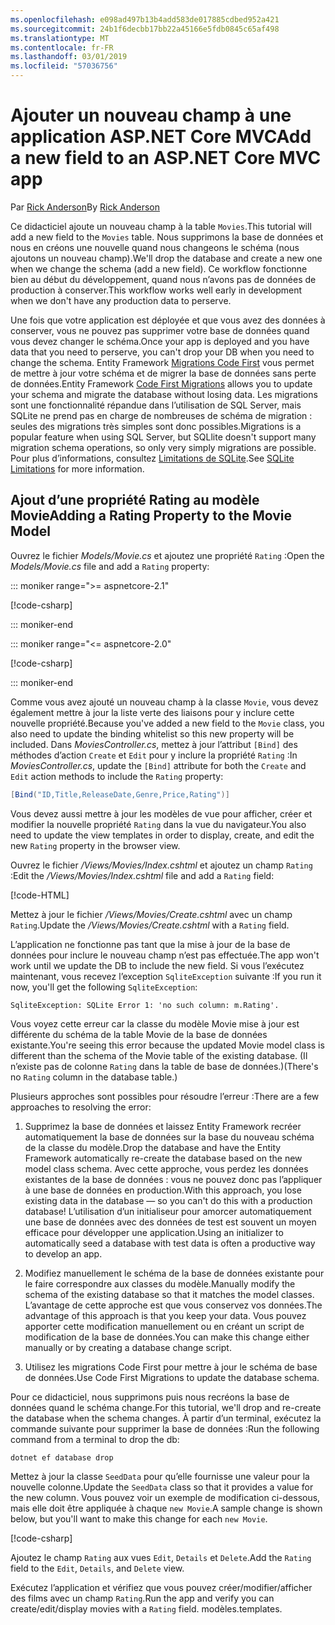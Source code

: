 ```yaml
---
ms.openlocfilehash: e098ad497b13b4add583de017885cdbed952a421
ms.sourcegitcommit: 24b1f6decbb17bb22a45166e5fdb0845c65af498
ms.translationtype: MT
ms.contentlocale: fr-FR
ms.lasthandoff: 03/01/2019
ms.locfileid: "57036756"
---
```

<!-- This include not used by windows version -->
# <a name="add-a-new-field-to-an-aspnet-core-mvc-app"></a><span data-ttu-id="773fa-101">Ajouter un nouveau champ à une application ASP.NET Core MVC</span><span class="sxs-lookup"><span data-stu-id="773fa-101">Add a new field to an ASP.NET Core MVC app</span></span>

<span data-ttu-id="773fa-102">Par [Rick Anderson](https://twitter.com/RickAndMSFT)</span><span class="sxs-lookup"><span data-stu-id="773fa-102">By [Rick Anderson](https://twitter.com/RickAndMSFT)</span></span>

<span data-ttu-id="773fa-103">Ce didacticiel ajoute un nouveau champ à la table `Movies`.</span><span class="sxs-lookup"><span data-stu-id="773fa-103">This tutorial will add a new field to the `Movies` table.</span></span> <span data-ttu-id="773fa-104">Nous supprimons la base de données et nous en créons une nouvelle quand nous changeons le schéma (nous ajoutons un nouveau champ).</span><span class="sxs-lookup"><span data-stu-id="773fa-104">We'll drop the database and create a new one when we change the schema (add a new field).</span></span> <span data-ttu-id="773fa-105">Ce workflow fonctionne bien au début du développement, quand nous n’avons pas de données de production à conserver.</span><span class="sxs-lookup"><span data-stu-id="773fa-105">This workflow works well early in development when we don't have any production data to perserve.</span></span>

<span data-ttu-id="773fa-106">Une fois que votre application est déployée et que vous avez des données à conserver, vous ne pouvez pas supprimer votre base de données quand vous devez changer le schéma.</span><span class="sxs-lookup"><span data-stu-id="773fa-106">Once your app is deployed and you have data that you need to perserve, you can't drop your DB when you need to change the schema.</span></span> <span data-ttu-id="773fa-107">Entity Framework [Migrations Code First](/ef/core/get-started/aspnetcore/new-db) vous permet de mettre à jour votre schéma et de migrer la base de données sans perte de données.</span><span class="sxs-lookup"><span data-stu-id="773fa-107">Entity Framework [Code First Migrations](/ef/core/get-started/aspnetcore/new-db) allows you to update your schema and migrate the database without losing data.</span></span> <span data-ttu-id="773fa-108">Les migrations sont une fonctionnalité répandue dans l’utilisation de SQL Server, mais SQLite ne prend pas en charge de nombreuses de schéma de migration : seules des migrations très simples sont donc possibles.</span><span class="sxs-lookup"><span data-stu-id="773fa-108">Migrations is a popular feature when using SQL Server, but SQLlite doesn't support many migration schema operations, so only very simply migrations are possible.</span></span> <span data-ttu-id="773fa-109">Pour plus d’informations, consultez [Limitations de SQLite](/ef/core/providers/sqlite/limitations).</span><span class="sxs-lookup"><span data-stu-id="773fa-109">See [SQLite Limitations](/ef/core/providers/sqlite/limitations) for more information.</span></span>

## <a name="adding-a-rating-property-to-the-movie-model"></a><span data-ttu-id="773fa-110">Ajout d’une propriété Rating au modèle Movie</span><span class="sxs-lookup"><span data-stu-id="773fa-110">Adding a Rating Property to the Movie Model</span></span>

<span data-ttu-id="773fa-111">Ouvrez le fichier *Models/Movie.cs* et ajoutez une propriété `Rating` :</span><span class="sxs-lookup"><span data-stu-id="773fa-111">Open the *Models/Movie.cs* file and add a `Rating` property:</span></span>

::: moniker range=">= aspnetcore-2.1"

[!code-csharp[](~/tutorials/first-mvc-app/start-mvc/sample/MvcMovie21/Models/MovieDateRating.cs?highlight=12&name=snippet)]

::: moniker-end

::: moniker range="<= aspnetcore-2.0"

[!code-csharp[](~/tutorials/first-mvc-app/start-mvc/sample/MvcMovie/Models/MovieDateRating.cs?highlight=11&range=7-18)]

::: moniker-end

<span data-ttu-id="773fa-112">Comme vous avez ajouté un nouveau champ à la classe `Movie`, vous devez également mettre à jour la liste verte des liaisons pour y inclure cette nouvelle propriété.</span><span class="sxs-lookup"><span data-stu-id="773fa-112">Because you've added a new field to the `Movie` class, you also need to update the binding whitelist so this new property will be included.</span></span> <span data-ttu-id="773fa-113">Dans *MoviesController.cs*, mettez à jour l’attribut `[Bind]` des méthodes d’action `Create` et `Edit` pour y inclure la propriété `Rating` :</span><span class="sxs-lookup"><span data-stu-id="773fa-113">In *MoviesController.cs*, update the `[Bind]` attribute for both the `Create` and `Edit` action methods to include the `Rating` property:</span></span>

```csharp
[Bind("ID,Title,ReleaseDate,Genre,Price,Rating")]
   ```

<span data-ttu-id="773fa-114">Vous devez aussi mettre à jour les modèles de vue pour afficher, créer et modifier la nouvelle propriété `Rating` dans la vue du navigateur.</span><span class="sxs-lookup"><span data-stu-id="773fa-114">You also need to update the view templates in order to display, create, and edit the new `Rating` property in the browser view.</span></span>

<span data-ttu-id="773fa-115">Ouvrez le fichier */Views/Movies/Index.cshtml* et ajoutez un champ `Rating` :</span><span class="sxs-lookup"><span data-stu-id="773fa-115">Edit the */Views/Movies/Index.cshtml* file and add a `Rating` field:</span></span>

[!code-HTML[](~/tutorials/first-mvc-app/start-mvc/sample/MvcMovie/Views/Movies/IndexGenreRating.cshtml?highlight=17,39&range=24-64)]

<span data-ttu-id="773fa-116">Mettez à jour le fichier */Views/Movies/Create.cshtml* avec un champ `Rating`.</span><span class="sxs-lookup"><span data-stu-id="773fa-116">Update the */Views/Movies/Create.cshtml* with a `Rating` field.</span></span>

<span data-ttu-id="773fa-117">L’application ne fonctionne pas tant que la mise à jour de la base de données pour inclure le nouveau champ n’est pas effectuée.</span><span class="sxs-lookup"><span data-stu-id="773fa-117">The app won't work until we update the DB to include the new field.</span></span> <span data-ttu-id="773fa-118">Si vous l’exécutez maintenant, vous recevez l’exception `SqliteException` suivante :</span><span class="sxs-lookup"><span data-stu-id="773fa-118">If you run it now, you'll get the following `SqliteException`:</span></span>

```
SqliteException: SQLite Error 1: 'no such column: m.Rating'.
```

<span data-ttu-id="773fa-119">Vous voyez cette erreur car la classe du modèle Movie mise à jour est différente du schéma de la table Movie de la base de données existante.</span><span class="sxs-lookup"><span data-stu-id="773fa-119">You're seeing this error because the updated Movie model class is different than the schema of the Movie table of the existing database.</span></span> <span data-ttu-id="773fa-120">(Il n’existe pas de colonne `Rating` dans la table de base de données.)</span><span class="sxs-lookup"><span data-stu-id="773fa-120">(There's no `Rating` column in the database table.)</span></span>

<span data-ttu-id="773fa-121">Plusieurs approches sont possibles pour résoudre l’erreur :</span><span class="sxs-lookup"><span data-stu-id="773fa-121">There are a few approaches to resolving the error:</span></span>

1. <span data-ttu-id="773fa-122">Supprimez la base de données et laissez Entity Framework recréer automatiquement la base de données sur la base du nouveau schéma de la classe du modèle.</span><span class="sxs-lookup"><span data-stu-id="773fa-122">Drop the database and have the Entity Framework automatically re-create the database based on the new model class schema.</span></span> <span data-ttu-id="773fa-123">Avec cette approche, vous perdez les données existantes de la base de données : vous ne pouvez donc pas l’appliquer à une base de données en production.</span><span class="sxs-lookup"><span data-stu-id="773fa-123">With this approach, you lose existing data in the database — so you can't do this with a production database!</span></span> <span data-ttu-id="773fa-124">L’utilisation d’un initialiseur pour amorcer automatiquement une base de données avec des données de test est souvent un moyen efficace pour développer une application.</span><span class="sxs-lookup"><span data-stu-id="773fa-124">Using an initializer to automatically seed a database with test data is often a productive way to develop an app.</span></span>

2. <span data-ttu-id="773fa-125">Modifiez manuellement le schéma de la base de données existante pour le faire correspondre aux classes du modèle.</span><span class="sxs-lookup"><span data-stu-id="773fa-125">Manually modify the schema of the existing database so that it matches the model classes.</span></span> <span data-ttu-id="773fa-126">L’avantage de cette approche est que vous conservez vos données.</span><span class="sxs-lookup"><span data-stu-id="773fa-126">The advantage of this approach is that you keep your data.</span></span> <span data-ttu-id="773fa-127">Vous pouvez apporter cette modification manuellement ou en créant un script de modification de la base de données.</span><span class="sxs-lookup"><span data-stu-id="773fa-127">You can make this change either manually or by creating a database change script.</span></span>

3. <span data-ttu-id="773fa-128">Utilisez les migrations Code First pour mettre à jour le schéma de base de données.</span><span class="sxs-lookup"><span data-stu-id="773fa-128">Use Code First Migrations to update the database schema.</span></span>

<span data-ttu-id="773fa-129">Pour ce didacticiel, nous supprimons puis nous recréons la base de données quand le schéma change.</span><span class="sxs-lookup"><span data-stu-id="773fa-129">For this tutorial, we'll drop and re-create the database when the schema changes.</span></span> <span data-ttu-id="773fa-130">À partir d’un terminal, exécutez la commande suivante pour supprimer la base de données :</span><span class="sxs-lookup"><span data-stu-id="773fa-130">Run the following command from a terminal to drop the db:</span></span>

`dotnet ef database drop`

<span data-ttu-id="773fa-131">Mettez à jour la classe `SeedData` pour qu’elle fournisse une valeur pour la nouvelle colonne.</span><span class="sxs-lookup"><span data-stu-id="773fa-131">Update the `SeedData` class so that it provides a value for the new column.</span></span> <span data-ttu-id="773fa-132">Vous pouvez voir un exemple de modification ci-dessous, mais elle doit être appliquée à chaque `new Movie`.</span><span class="sxs-lookup"><span data-stu-id="773fa-132">A sample change is shown below, but you'll want to make this change for each `new Movie`.</span></span>

[!code-csharp[](~/tutorials/first-mvc-app/start-mvc/sample/MvcMovie/Models/SeedDataRating.cs?name=snippet1&highlight=6)]

<span data-ttu-id="773fa-133">Ajoutez le champ `Rating` aux vues `Edit`, `Details` et `Delete`.</span><span class="sxs-lookup"><span data-stu-id="773fa-133">Add the `Rating` field to the `Edit`, `Details`, and `Delete` view.</span></span>

<span data-ttu-id="773fa-134">Exécutez l’application et vérifiez que vous pouvez créer/modifier/afficher des films avec un champ `Rating`.</span><span class="sxs-lookup"><span data-stu-id="773fa-134">Run the app and verify you can create/edit/display movies with a `Rating` field.</span></span> <span data-ttu-id="773fa-135">modèles.</span><span class="sxs-lookup"><span data-stu-id="773fa-135">templates.</span></span>
